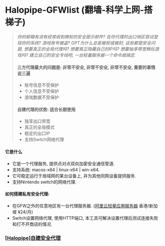 # Halopipe-GFWlist (翻墙-科学上网-搭梯子)
> *你的邮箱有没有经常收到微软的安全提示邮件? 在你代理的出口地区尝试登陆你的系统? 游戏账号被盗? GPT为什么总是被拒或被封, 这些都是安全问题, 想要真正的全局代理吗? 想要真正隐藏自己的IP吗? 想要独享带宽畅玩游戏吗? 建立自己的安全专线吧, 一台轻量服务器一个命令就搞定.*
> #### 三方代理最大的问题是: 非常不安全, 非常不安全, 非常不安全, 重要的事情说三遍
> * 账号信息不受保护
> * 个人信息不受保护
> * 游戏数据不受保护
> 
> #### 自建代理的优势: 适合长期使用
> * 独享出口带宽
> * 真正的全局模式
> * 稳定的出口IP
> * 支持Switch网络代理

#### 它是什么
* 它是一个代理服务, 提供点对点双向加密安全通信管道.
* 支持系统: macos-x64 | linux-x64 | win-x64.
* 它可稳定运行于局域网的某台设备上, 并为其他同网设备提供服务.
* 支持Nintendo switch的网络代理.

#### 如何搭建私有安全代理:
- 在GFW之外的任意地区有一台代理服务器. ([阿里云轻量应用服务器](https://www.aliyun.com/product/swas?spm=5176.28047174.J_4VYgf18xNlTAyFFbOuOQe.36.133d7e0eLPwR9q&scm=20140722.X_data-d4b68a29ba28f53e56fa._.V_1) 香港/新加坡 ¥24/月)
- Switch设置网络代理, 使用HTTP端口, 本工具可解决设置代理后测试连接失败和打不开商店的情况.

### [[Halopipe]自建安全代理](https://halopipe.com/archives/mcCWd76M)




